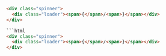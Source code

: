 ```html 
<div class="spinner">
  <div class="loader"><span>{</span>/<span>}</span></div>
</div>

```html 
<div class="spinner">
  <div class="loader"><span>{</span>/<span>}</span></div>
</div>
